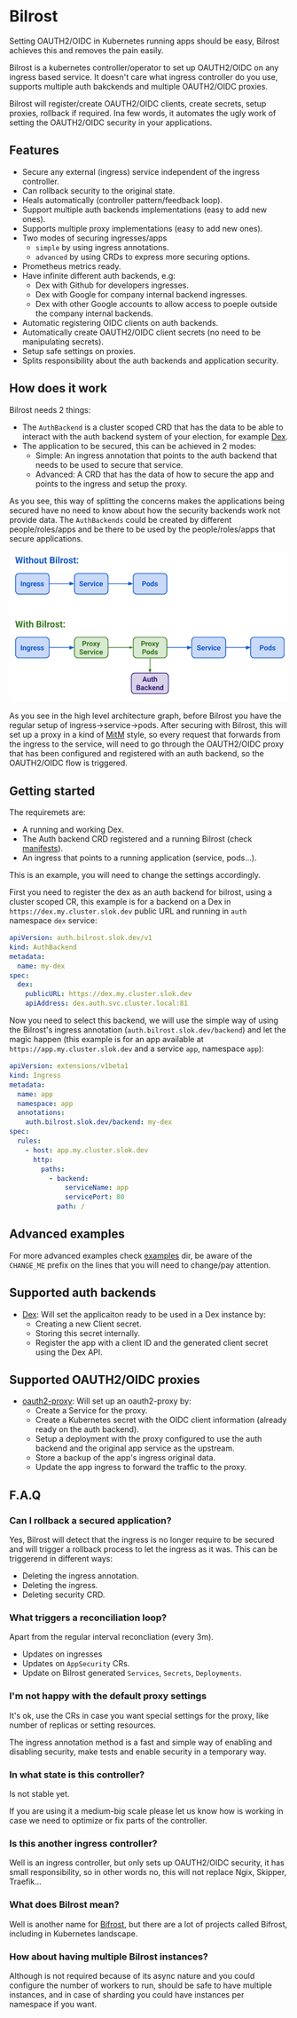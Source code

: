 # Bilrost

Setting OAUTH2/OIDC in Kubernetes running apps should be easy, Bilrost achieves this and removes the pain easily.

Bilrost is a kubernetes controller/operator to set up OAUTH2/OIDC on any ingress based service. It doesn't care  what ingress controller do you use, supports multiple auth bakckends and multiple OAUTH2/OIDC proxies.

Bilrost will register/create OAUTH2/OIDC clients, create secrets, setup proxies, rollback if required. Ina few words, it automates the ugly work of setting the OAUTH2/OIDC security in your applications.

## Features

- Secure any external (ingress) service independent of the ingress controller.
- Can rollback security to the original state.
- Heals automatically (controller pattern/feedback loop).
- Support multiple auth backends implementations (easy to add new ones).
- Supports multiple proxy implementations (easy to add new ones).
- Two modes of securing ingresses/apps
  - `simple` by using ingress annotations.
  - `advanced` by using CRDs to express more securing options.
- Prometheus metrics ready.
- Have infinite different auth backends, e.g:
  - Dex with Github for developers ingresses.
  - Dex with Google for company internal backend ingresses.
  - Dex with other Google accounts to allow access to poeple outside the company internal backends.
- Automatic registering OIDC clients on auth backends.
- Automatically create OAUTH2/OIDC client secrets (no need to be manipulating secrets).
- Setup safe settings on proxies.
- Splits responsibility about the auth backends and application security.

## How does it work

Bilrost needs 2 things:

- The `AuthBackend` is a cluster scoped CRD that has the data to be able to interact with the auth backend system of your election, for example [Dex].
- The application to be secured, this can be achieved in 2 modes:
  - Simple: An ingress annotation that points to the auth backend that needs to be used to secure that service.
  - Advanced: A CRD that has the data of how to secure the app and points to the ingress and setup the proxy.

As you see, this way of splitting the concerns makes the applications being secured have no need to know about how the security backends work not provide data. The `AuthBackends` could be created by different people/roles/apps and be there to be used by the people/roles/apps that secure applications.

![kubernetes-architecture](docs/img/k8s-architecture.png)

As you see in the high level architecture graph, before Bilrost you have the regular setup of ingress->service->pods. After securing with Bilrost, this will set up a proxy in a kind of [MitM][mitm] style, so every request that forwards from the ingress to the service, will need to go through the OAUTH2/OIDC proxy that has been configured and registered with an auth backend, so the OAUTH2/OIDC flow is triggered.

## Getting started

The requiremets are:

- A running and working Dex.
- The Auth backend CRD registered and a running Bilrost (check [manifests]).
- An ingress that points to a running application (service, pods...).

This is an example, you will need to change the settings accordingly.

First you need to register the dex as an auth backend for bilrost, using a cluster scoped CR, this example is for a backend on a Dex in `https://dex.my.cluster.slok.dev` public URL and running in `auth` namespace `dex` service:

```yaml
apiVersion: auth.bilrost.slok.dev/v1
kind: AuthBackend
metadata:
  name: my-dex
spec:
  dex:
    publicURL: https://dex.my.cluster.slok.dev
    apiAddress: dex.auth.svc.cluster.local:81
```

Now you need to select this backend, we will use the simple way of using the Bilrost's ingress annotation (`auth.bilrost.slok.dev/backend`) and let the magic happen (this example is for an app available at `https://app.my.cluster.slok.dev` and a service `app`, namespace `app`):

```yaml
apiVersion: extensions/v1beta1
kind: Ingress
metadata:
  name: app
  namespace: app
  annotations:
    auth.bilrost.slok.dev/backend: my-dex
spec:
  rules:
    - host: app.my.cluster.slok.dev
      http:
        paths:
          - backend:
              serviceName: app
              servicePort: 80
            path: /

```

## Advanced examples

For more advanced examples check [examples] dir, be aware of the `CHANGE_ME` prefix on the lines that you will need to change/pay attention.

## Supported auth backends

- [Dex]: Will set the applicaiton ready to be used in a Dex instance by:
  - Creating a new Client secret.
  - Storing this secret internally.
  - Register the app with a client ID and the generated client secret using the Dex API.

## Supported OAUTH2/OIDC proxies

- [oauth2-proxy]: Will set up an oauth2-proxy by:
  - Create a Service for the proxy.
  - Create a Kubernetes secret with the OIDC client information (already ready on the auth backend).
  - Setup a deployment with the proxy configured to use the auth backend and the original app service as the upstream.
  - Store a backup of the app's ingress original data.
  - Update the app ingress to forward the traffic to the proxy.

## F.A.Q

### Can I rollback a secured application?

Yes, Bilrost will detect that the ingress is no longer require to be secured and will trigger a rollback process to let the ingress as it was. This can be triggerend in different ways:

- Deleting the ingress annotation.
- Deleting the ingress.
- Deleting security CRD.

### What triggers a reconciliation loop?

Apart from the regular interval reconcliation (every 3m).

- Updates on ingresses
- Updates on `AppSecurity` CRs.
- Update on Bilrost generated `Services`, `Secrets`, `Deployments`.

### I'm not happy with the default proxy settings

It's ok, use the CRs in case you want special settings for the proxy, like number of replicas or setting resources.

The ingress annotation method is a fast and simple way of enabling and disabling security, make tests and enable security in a temporary way.

### In what state is this controller?

Is not stable yet.

If you are using it a medium-big scale please let us know how is working in case we need to optimize or fix parts of the controller.

### Is this another ingress controller?

Well is an ingress controller, but only sets up OAUTH2/OIDC security, it has small responsibility, so in other words no, this will not replace Ngix, Skipper, Traefik...

### What does Bilrost mean?

Well is another name for [Bifrost], but there are a lot of projects called Bifrost, including in Kubernetes landscape.

### How about having multiple Bilrost instances?

Although is not required because of its async nature and you could configure the number of workers to run, should be safe to have multiple instances, and in case of sharding you could have instances per namespace if you want.

[mitm]: https://en.wikipedia.org/wiki/Man-in-the-middle_attack
[Dex]: https://github.com/dexidp/dex
[oauth2-proxy]: https://github.com/oauth2-proxy/oauth2-proxy
[manifests]: ./manifests
[examples]: ./examples
[Bifrost]: https://en.wikipedia.org/wiki/Bifr%C3%B6st